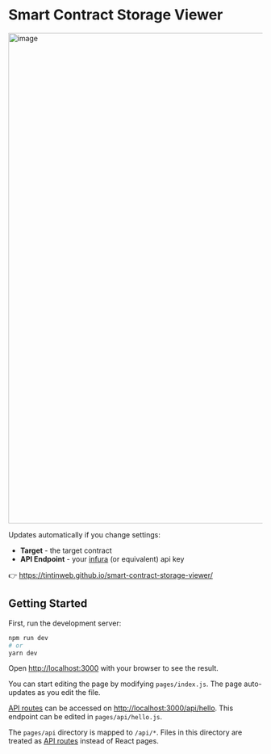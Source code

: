 # Smart Contract Storage Viewer

<a href=https://tintinweb.github.io/smart-contract-storage-viewer/>
<img width="971" alt="image" src="https://user-images.githubusercontent.com/2865694/182379988-6ee51fee-a521-4fa1-b344-4a23ca2429f9.png">
</a>


Updates automatically if you change settings:

- **Target** - the target contract
- **API Endpoint** - your [infura](https://infura.io/register) (or equivalent) api key

👉 https://tintinweb.github.io/smart-contract-storage-viewer/

## Getting Started

First, run the development server:

```bash
npm run dev
# or
yarn dev
```

Open [http://localhost:3000](http://localhost:3000) with your browser to see the result.

You can start editing the page by modifying `pages/index.js`. The page auto-updates as you edit the file.

[API routes](https://nextjs.org/docs/api-routes/introduction) can be accessed on [http://localhost:3000/api/hello](http://localhost:3000/api/hello). This endpoint can be edited in `pages/api/hello.js`.

The `pages/api` directory is mapped to `/api/*`. Files in this directory are treated as [API routes](https://nextjs.org/docs/api-routes/introduction) instead of React pages.
